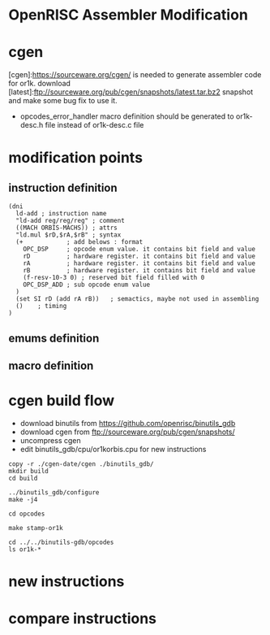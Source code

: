 OpenRISC Assembler Modification
===============================

# cgen

[cgen]:https://sourceware.org/cgen/ is needed to generate assembler code for or1k.
download [latest]:ftp://sourceware.org/pub/cgen/snapshots/latest.tar.bz2 snapshot and make some bug fix to use it.

* opcodes_error_handler macro definition should be generated to or1k-desc.h file instead of or1k-desc.c file


# modification points

## instruction definition

    (dni
      ld-add ; instruction name
      "ld-add reg/reg/reg" ; comment
      ((MACH ORBIS-MACHS)) ; attrs
      "ld.mul $rD,$rA,$rB" ; syntax
      (+			; add belows : format
        OPC_DSP		; opcode enum value. it contains bit field and value
        rD			; hardware register. it contains bit field and value
        rA			; hardware register. it contains bit field and value
        rB			; hardware register. it contains bit field and value
        (f-resv-10-3 0)	; reserved bit field filled with 0
        OPC_DSP_ADD	; sub opcode enum value
      )
      (set SI rD (add rA rB))	; semactics, maybe not used in assembling
      ()	; timing
    )

## emums definition

## macro definition

# cgen build flow
- download binutils from https://github.com/openrisc/binutils_gdb
- download cgen from ftp://sourceware.org/pub/cgen/snapshots/
- uncompress cgen
- edit binutils_gdb/cpu/or1korbis.cpu for new instructions

~~~~
copy -r ./cgen-date/cgen ./binutils_gdb/
mkdir build
cd build

../binutils_gdb/configure
make -j4

cd opcodes

make stamp-or1k

cd ../../binutils-gdb/opcodes
ls or1k-*
~~~~


# new instructions

# compare instructions





